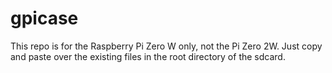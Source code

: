 # gpicase
This repo is for the Raspberry Pi Zero W only, not the Pi Zero 2W. Just copy and paste over the existing files in the root directory of the sdcard.
